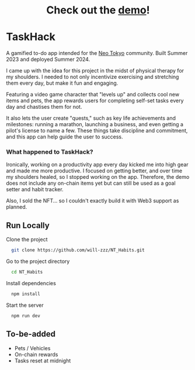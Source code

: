 <h1 align="center">
  Check out the <a href="https://task-hack.vercel.app">demo</a>!
</h1>

# TaskHack

A gamified to-do app intended for the [Neo Tokyo](https://neotokyo.codes/) community. Built Summer 2023 and deployed Summer 2024.

I came up with the idea for this project in the midst of physical therapy for my shoulders. I needed to not only incentivize exercising and stretching them every day, but make it fun and engaging.

Featuring a video game character that "levels up" and collects cool new items and pets, the app rewards users for completing self-set tasks every day and chastises them for not.

It also lets the user create "quests," such as key life achievements and milestones: running a marathon, launching a business, and even getting a pilot's license to name a few. These things take discipline and commitment, and this app can help guide the user to success.
### What happened to TaskHack?

Ironically, working on a productivity app every day kicked me into high gear and made me more productive. I focused on getting better, and over time my shoulders healed, so I stopped working on the app. Therefore, the demo does not include any on-chain items yet but can still be used as a goal setter and habit tracker.

Also, I sold the NFT... so I couldn't exactly build it with Web3 support as planned.

## Run Locally

Clone the project

```bash
  git clone https://github.com/will-zzz/NT_Habits.git
```

Go to the project directory

```bash
  cd NT_Habits
```

Install dependencies

```bash
  npm install
```

Start the server

```bash
  npm run dev
```

## To-be-added

- Pets / Vehicles
- On-chain rewards
- Tasks reset at midnight
